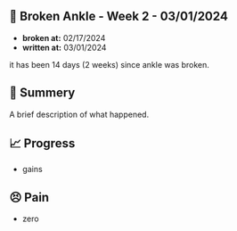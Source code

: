 ## 🩼 Broken Ankle - Week 2 - 03/01/2024

- **broken at:** 02/17/2024
- **written at:** 03/01/2024

it has been 14 days (2 weeks) since ankle was broken.

## 📃 Summery

A brief description of what happened.

## 📈 Progress

- gains

## 😣 Pain

- zero
